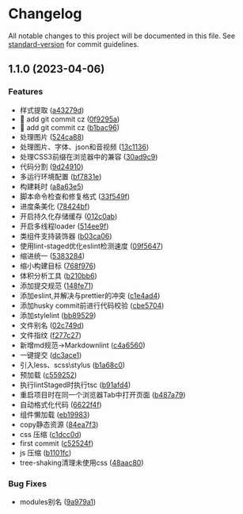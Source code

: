 # Changelog

All notable changes to this project will be documented in this file. See [standard-version](https://github.com/conventional-changelog/standard-version) for commit guidelines.

## 1.1.0 (2023-04-06)


### Features

*  样式提取 ([a43279d](https://github.com/JeromeD3/react-webpack-template/commit/a43279dadd4c5ecab04b6e89b6620ec29d75783d))
* 🚀 add git commit cz ([0f9295a](https://github.com/JeromeD3/react-webpack-template/commit/0f9295a627338f81e5b6a62cf3fccc6cdf2d238d))
* 🚀 add git commit cz ([b1bac96](https://github.com/JeromeD3/react-webpack-template/commit/b1bac969a691b4a99a45d6357b8a152777eaffc8))
* 处理图片 ([524ca88](https://github.com/JeromeD3/react-webpack-template/commit/524ca8834bf1dfc6921c81a2b160f550ff4ec2bd))
* 处理图片、字体、json和音视频 ([13c1136](https://github.com/JeromeD3/react-webpack-template/commit/13c113624eed1cbd6ebcfa541aba6a833ce161c5))
* 处理CSS3前缀在浏览器中的兼容 ([30ad9c9](https://github.com/JeromeD3/react-webpack-template/commit/30ad9c915e90be4169b33e43a0e1753202422a97))
* 代码分割 ([9d24910](https://github.com/JeromeD3/react-webpack-template/commit/9d2491027980bd47dc9d126a9a6b9a5763a6a70f))
* 多运行环境配置 ([bf7831e](https://github.com/JeromeD3/react-webpack-template/commit/bf7831e930969162e5e2d37f6d25ad6b1154f5ed))
* 构建耗时 ([a8a63e5](https://github.com/JeromeD3/react-webpack-template/commit/a8a63e509ce7ad4055f557019e386aa37ee6d723))
* 脚本命令检查和修复格式 ([33f549f](https://github.com/JeromeD3/react-webpack-template/commit/33f549f08dc60b352c7b7c165f6e2d8d559db01c))
* 进度条美化 ([78424bf](https://github.com/JeromeD3/react-webpack-template/commit/78424bf4626cf23bb9e6a2f940f48e8c0842f9f7))
* 开启持久化存储缓存 ([012c0ab](https://github.com/JeromeD3/react-webpack-template/commit/012c0ab8980c05de50aa6bdc11f7cade51d1cd45))
* 开启多线程loader ([514ee9f](https://github.com/JeromeD3/react-webpack-template/commit/514ee9fb99e5316de3d1fef9689ce07395041a52))
* 类组件支持装饰器 ([b03ca06](https://github.com/JeromeD3/react-webpack-template/commit/b03ca06e6832fd209d96cb88078270720d165606))
* 使用lint-staged优化eslint检测速度 ([09f5647](https://github.com/JeromeD3/react-webpack-template/commit/09f5647c9f18509777a059eb9b9a4c2bdefc2edf))
* 缩进统一 ([5383284](https://github.com/JeromeD3/react-webpack-template/commit/538328433591f2bd650f8514354a618cb6300722))
* 缩小构建目标 ([768f976](https://github.com/JeromeD3/react-webpack-template/commit/768f9764150b4fec0144a5ac87a41b79335df3ae))
* 体积分析工具 ([b210bb6](https://github.com/JeromeD3/react-webpack-template/commit/b210bb695df0bdc8bd7da7919879c8cf07c58a4f))
* 添加提交规范 ([148fe71](https://github.com/JeromeD3/react-webpack-template/commit/148fe7189dfb9e6e0c91cc50b5e15004abd977e6))
* 添加eslint,并解决与prettier的冲突 ([c1e4ad4](https://github.com/JeromeD3/react-webpack-template/commit/c1e4ad4c837066a44729b6f4cf03647a64e5015d))
* 添加husky commit前进行代码校验 ([cbe5704](https://github.com/JeromeD3/react-webpack-template/commit/cbe57040ba8daf621811da24426a39bb8be79768))
* 添加stylelint ([bb89529](https://github.com/JeromeD3/react-webpack-template/commit/bb89529d33742fe9c5c72ccebd2345c3d39f10f3))
* 文件别名 ([02c749d](https://github.com/JeromeD3/react-webpack-template/commit/02c749d2917b4cc441c98c562f426f4cff3bb295))
* 文件指纹 ([f277c27](https://github.com/JeromeD3/react-webpack-template/commit/f277c2722f50ac1338a90ee83008148f7d71367c))
* 新增md规范->Markdownlint ([c4a6560](https://github.com/JeromeD3/react-webpack-template/commit/c4a6560f3b96b8566871e1d6f960f21546f07cfe))
* 一键提交 ([dc3ace1](https://github.com/JeromeD3/react-webpack-template/commit/dc3ace112567f6a0cd6172a1f4e880cd0d9700cb))
* 引入less、scss\stylus ([b1a68c0](https://github.com/JeromeD3/react-webpack-template/commit/b1a68c0de4e8832d4d85dcc3eb5a4eedc491b71b))
* 预加载 ([c559252](https://github.com/JeromeD3/react-webpack-template/commit/c55925223a40bb4c775acaf27c352503e31e2660))
* 执行lintStaged时执行tsc ([b91afd4](https://github.com/JeromeD3/react-webpack-template/commit/b91afd4b919919ea9fc57304dce212a0b04cf844))
* 重启项目时在同一个浏览器Tab中打开页面 ([b487a79](https://github.com/JeromeD3/react-webpack-template/commit/b487a79ce74893af3d0cde768c31d086f93a7949))
* 自动格式化代码 ([6622f4f](https://github.com/JeromeD3/react-webpack-template/commit/6622f4f80bac63c20c8d686c74331821b4f45ec5))
* 组件懒加载 ([eb19983](https://github.com/JeromeD3/react-webpack-template/commit/eb199835ea0571da2b98d3c6cec817f7ca11c6d0))
* copy静态资源 ([84ea7f3](https://github.com/JeromeD3/react-webpack-template/commit/84ea7f3e36d85b24cab71f1578f9b33da5ec22e7))
* css 压缩 ([c1dcc0d](https://github.com/JeromeD3/react-webpack-template/commit/c1dcc0d041837622a8da886ab474e356b5d459bf))
* first commit ([c52524f](https://github.com/JeromeD3/react-webpack-template/commit/c52524fdfdc3c775fec1aaa546a782a4ce844c4f))
* js 压缩 ([b1101fc](https://github.com/JeromeD3/react-webpack-template/commit/b1101fc169994eae7820d0624d33d9a9e29c42e5))
* tree-shaking清理未使用css ([48aac80](https://github.com/JeromeD3/react-webpack-template/commit/48aac80f3f85ed0ed10f081be8004890a17f3d4a))


### Bug Fixes

* modules别名 ([9a979a1](https://github.com/JeromeD3/react-webpack-template/commit/9a979a12394b9ef3a907e254c426002f5b1e3ebb))
